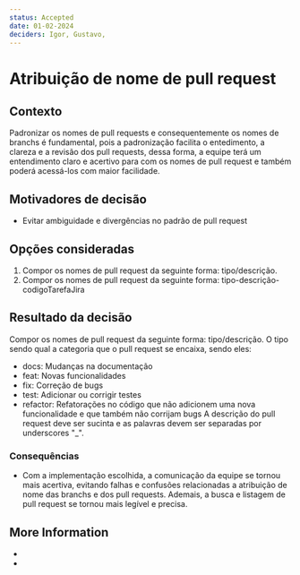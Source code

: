 ```yaml
---
status: Accepted
date: 01-02-2024
deciders: Igor, Gustavo,
---
```


# Atribuição de nome de pull request

## Contexto

Padronizar os nomes de pull requests e consequentemente os nomes de branchs é fundamental, pois a padronização facilita o entedimento, a clareza e a revisão dos pull requests, dessa forma, a equipe terá um entendimento claro e acertivo para com os nomes de pull request e também poderá acessá-los com maior facilidade.

## Motivadores de decisão

* Evitar ambiguidade e divergências no padrão de pull request

## Opções consideradas

1. Compor os nomes de pull request da seguinte forma: tipo/descrição.
2. Compor os nomes de pull request da seguinte forma: tipo-descrição-codigoTarefaJira

## Resultado da decisão

Compor os nomes de pull request da seguinte forma: tipo/descrição. O tipo sendo qual a categoria que o pull request se encaixa, sendo eles:
* docs: Mudanças na documentação
* feat: Novas funcionalidades
* fix: Correção de bugs
* test: Adicionar ou corrigir testes
* refactor: Refatorações no código que não adicionem uma nova funcionalidade e que também não corrijam bugs
A descrição do pull request deve ser sucinta e as palavras devem ser separadas por underscores "_".

### Consequências

* Com a implementação escolhida, a comunicação da equipe se tornou mais acertiva, evitando falhas e confusões relacionadas a atribuição de nome das branchs e dos pull requests. Ademais, a busca e listagem de pull request se tornou mais legível e precisa.

## More Information

*
*
